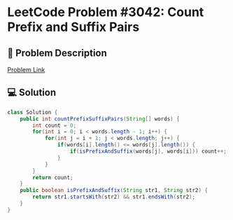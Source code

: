 # LeetCode Problem #3042: Count Prefix and Suffix Pairs

## 📝 Problem Description
<!-- Replace with the problem's description or link to the LeetCode problem -->
[Problem Link](https://leetcode.com/problems/count-prefix-and-suffix-pairs/)

## 💻 Solution

```java
class Solution {
    public int countPrefixSuffixPairs(String[] words) {
        int count = 0;
        for(int i = 0; i < words.length - 1; i++) {
            for(int j = i + 1; j < words.length; j++) {
                if(words[i].length() <= words[j].length()) {
                    if(isPrefixAndSuffix(words[j], words[i])) count++;
                }
            }
        }
        return count;
    }
    public boolean isPrefixAndSuffix(String str1, String str2) {
        return str1.startsWith(str2) && str1.endsWith(str2);
    }
}
